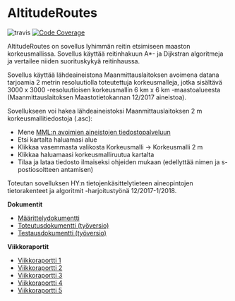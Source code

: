 # AltitudeRoutes

![travis](https://travis-ci.org/mikkokotola/AltitudeRoutes.svg?branch=master)
[![Code Coverage](https://img.shields.io/codecov/c/github/mikkokotola/AltitudeRoutes/master.svg)](https://codecov.io/github/mikkokotola/AltitudeRoutes/)

AltitudeRoutes on sovellus lyhimmän reitin etsimiseen maaston korkeusmallissa. Sovellus käyttää reitinhakuun A*- ja Dijkstran algoritmeja ja vertailee niiden suorituskykyä reitinhaussa.

Sovellus käyttää lähdeaineistona Maanmittauslaitoksen avoimena datana tarjoamia 2 metrin resoluutiolla toteutettuja korkeusmalleja, jotka sisältävä 3000 x 3000 -resoluutioisen korkeusmallin 6 km x 6 km -maastoalueesta (Maanmittauslaitoksen Maastotietokannan 12/2017 aineistoa). 

Sovellukseen voi hakea lähdeaineistoksi Maanmittauslaitoksen 2 m korkeusmallitiedostoja (.asc):
* Mene <a href="https://tiedostopalvelu.maanmittauslaitos.fi/tp/kartta">MML:n avoimien aineistojen tiedostopalveluun</a>
* Etsi kartalta haluamasi alue
* Klikkaa vasemmasta valikosta Korkeusmalli -> Korkeusmalli 2 m
* Klikkaa haluamaasi korkeusmalliruutua kartalta
* Tilaa ja lataa tiedosto ilmaiseksi ohjeiden mukaan (edellyttää nimen ja s-postiosoitteen antamisen)

Toteutan sovelluksen HY:n tietojenkäsittelytieteen aineopintojen tietorakenteet ja algoritmit -harjoitustyönä 12/2017-1/2018.

<strong>Dokumentit</strong>
<ul>
  <li><a href="https://github.com/mikkokotola/AltitudeRoutes/blob/master/documentation/Maarittelydokumentti_Tiralabra_Kotola.pdf">Määrittelydokumentti</a></li>
  <li><a href="https://github.com/mikkokotola/AltitudeRoutes/blob/master/documentation/Toteutusdokumentti_Tiralabra_Kotola.pdf">Toteutusdokumentti (työversio)</a></li>
  <li><a href="https://github.com/mikkokotola/AltitudeRoutes/blob/master/documentation/Testausdokumentti_Tiralabra_Kotola.pdf">Testausdokumentti (työversio)</a></li>
</ul>

<strong>Viikkoraportit</strong>
<ul>
  <li><a href="https://github.com/mikkokotola/AltitudeRoutes/blob/master/documentation/Vkoraportti1_Tiralabra_Kotola.pdf">Viikkoraportti 1</a></li>

  <li><a href="https://github.com/mikkokotola/AltitudeRoutes/blob/master/documentation/Vkoraportti2_Tiralabra_Kotola.pdf">Viikkoraportti 2</a></li>
  <li><a href="https://github.com/mikkokotola/AltitudeRoutes/blob/master/documentation/Vkoraportti3_Tiralabra_Kotola.pdf">Viikkoraportti 3</a></li>
  <li><a href="https://github.com/mikkokotola/AltitudeRoutes/blob/master/documentation/Vkoraportti4_Tiralabra_Kotola.pdf">Viikkoraportti 4</a></li>
  <li><a href="https://github.com/mikkokotola/AltitudeRoutes/blob/master/documentation/Vkoraportti5_Tiralabra_Kotola.pdf">Viikkoraportti 5</a></li>
</ul>

